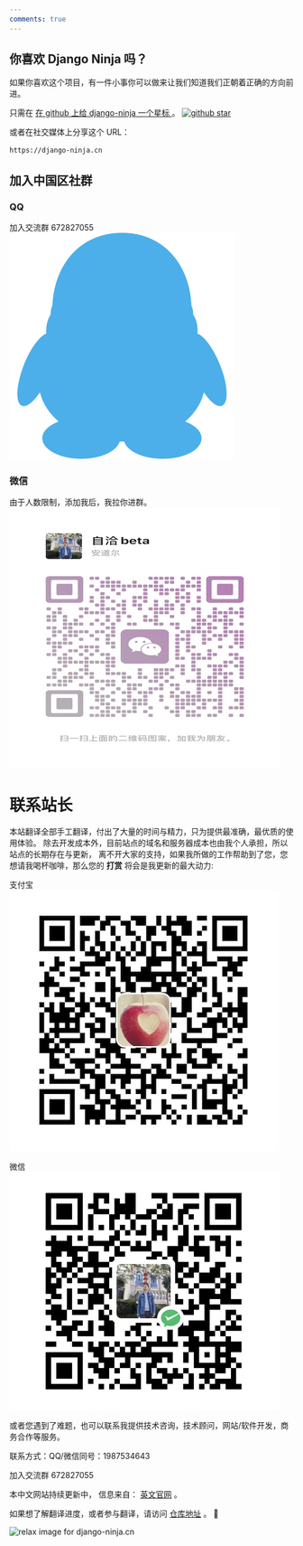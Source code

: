 ```yaml
---
comments: true
---
```



## 你喜欢 Django Ninja 吗？

如果你喜欢这个项目，有一件小事你可以做来让我们知道我们正朝着正确的方向前进。

只需在 <a href="https://github.com/vitalik/django-ninja" target="_blank"> 在 github 上给 django-ninja 一个星标 </a> 。 <a href="https://github.com/vitalik/django-ninja" target="_blank">![github star](img/github-star.png)</a>

或者在社交媒体上分享这个 URL：

```
https://django-ninja.cn
```

## 加入中国区社群

### QQ 
加入交流群 672827055 <a href="https://qm.qq.com/q/e0JkcwEFgs" target="_blank">![QQ](img/qq.svg)</a>

### 微信
由于人数限制，添加我后，我拉你进群。
![webchat](img/webchat.JPG)


# 联系站长
本站翻译全部手工翻译，付出了大量的时间与精力，只为提供最准确，最优质的使用体验。
除去开发成本外，目前站点的域名和服务器成本也由我个人承担，所以站点的长期存在与更新，
离不开大家的支持，如果我所做的工作帮助到了您，您想请我喝杯咖啡，那么您的 **打赏** 将会是我更新的最大动力: 

支付宝
![django-ninja.alipay](img/django-ninja.alipay.jpg)

微信
![django-ninja.webchat](img/django-ninja.webchat.jpg)


或者您遇到了难题，也可以联系我提供技术咨询，技术顾问，网站/软件开发，商务合作等服务。

联系方式：QQ/微信同号：1987534643

加入交流群 672827055 <a href="https://qm.qq.com/q/e0JkcwEFgs" target="_blank"></a>

本中文网站持续更新中， 信息来自： [英文官网](https://django-ninja.dev/) 。 

如果想了解翻译进度，或者参与翻译，请访问 [仓库地址](https://github.com/vitalik/django-ninja) 。 👏 

<img style="object-fit: cover; object-position: 50% 50%;" alt="relax image for django-ninja.cn" loading="lazy" fetchpriority="auto" aria-hidden="true" draggable="false" src="https://picsum.photos/825/47.jpg">
